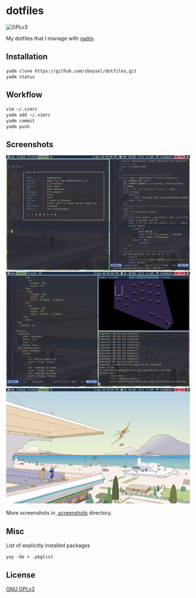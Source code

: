 # dotfiles

![GPLv3](https://img.shields.io/badge/license-GPL3-brightgreen)

My dotfiles that I manage with [yadm](https://yadm.io/).

## Installation

```
yadm clone https://github.com/sboysel/dotfiles.git
yadm status
```


## Workflow

```
vim ~/.vimrc
yadm add ~/.vimrc
yadm commit
yadm push
```

## Screenshots

![](../.screenshots/mba/screen0.png?raw=true)
![](../.screenshots/mba/screen1.png?raw=true)
![](../.screenshots/mba/screen2.png?raw=true)

More screenshots in [.screenshots](../.screenshots) directory.

## Misc

List of explicitly installed packages
```
yay -Qe > .pkglist
```

## License

[GNU GPLv3](https://choosealicense.com/licenses/gpl-3.0/)
